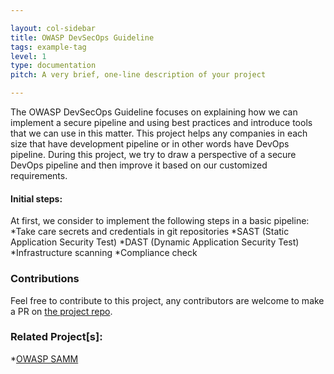 ```yaml
---

layout: col-sidebar
title: OWASP DevSecOps Guideline
tags: example-tag
level: 1
type: documentation
pitch: A very brief, one-line description of your project

---
```


The OWASP DevSecOps Guideline focuses on explaining how we can implement a secure pipeline and using best practices and introduce tools that we can use in this matter. 
This project helps any companies in each size that have development pipeline or in other words have DevOps pipeline. 
During this project, we try to draw a perspective of a secure DevOps pipeline and then improve it based on our customized requirements. 

#### Initial steps: 
At first, we consider to implement the following steps in a basic pipeline: 
*Take care secrets and credentials in git repositories
*SAST (Static Application Security Test)
*DAST (Dynamic Application Security Test)
*Infrastructure scanning
*Compliance check 

### Contributions
Feel free to contribute to this project, any contributors are welcome to make a PR on [the project repo](https://github.com/). 

### Related Project[s]:
*[OWASP SAMM](https://owasp.org/www-project-samm/)

